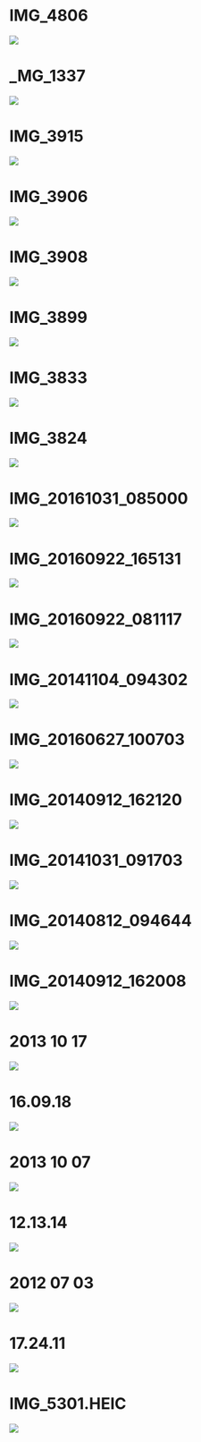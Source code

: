 
# IMG_4806
![](images/IMG_4806.JPG)

# _MG_1337
![](images/_MG_1337.jpg)

# IMG_3915
![](images/IMG_3915.JPG)

# IMG_3906
![](images/IMG_3906.JPG)

# IMG_3908
![](images/IMG_3908.JPG)

# IMG_3899
![](images/IMG_3899.JPG)

# IMG_3833
![](images/IMG_3833.JPG)

# IMG_3824
![](images/IMG_3824.JPG)

# IMG_20161031_085000
![](images/IMG_20161031_085000.jpg)

# IMG_20160922_165131
![](images/IMG_20160922_165131.jpg)

# IMG_20160922_081117
![](images/IMG_20160922_081117.jpg)

# IMG_20141104_094302
![](images/IMG_20141104_094302.jpg)

# IMG_20160627_100703
![](images/IMG_20160627_100703.jpg)

# IMG_20140912_162120
![](images/IMG_20140912_162120.jpg)

# IMG_20141031_091703
![](images/IMG_20141031_091703.jpg)

# IMG_20140812_094644
![](images/IMG_20140812_094644.jpg)

# IMG_20140912_162008
![](images/IMG_20140912_162008.jpg)

# 2013 10 17
![](images/2013-10-17)

# 16.09.18
![](16.09.18.jpg)

# 2013 10 07
![](images/2013-10-07)

# 12.13.14
![](12.13.14.jpg)

# 2012 07 03
![](images/2012-07-03)

# 17.24.11
![](17.24.11.jpg)

# IMG_5301.HEIC
![](images/IMG_5301.HEIC.jpg)

